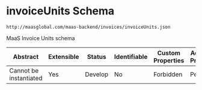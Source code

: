 # invoiceUnits Schema

```
http://maasglobal.com/maas-backend/invoices/invoiceUnits.json
```

MaaS Invoice Units schema

| Abstract               | Extensible | Status  | Identifiable | Custom Properties | Additional Properties | Defined In                                                   |
| ---------------------- | ---------- | ------- | ------------ | ----------------- | --------------------- | ------------------------------------------------------------ |
| Cannot be instantiated | Yes        | Develop | No           | Forbidden         | Permitted             | [maas-backend/invoices/invoiceUnits.json](invoiceUnits.json) |
